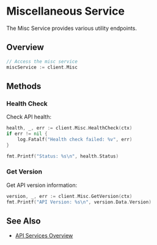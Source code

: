 # Miscellaneous Service

The Misc Service provides various utility endpoints.

## Overview

```go
// Access the misc service
miscService := client.Misc
```

## Methods

### Health Check

Check API health:

```go
health, _, err := client.Misc.HealthCheck(ctx)
if err != nil {
    log.Fatalf("Health check failed: %v", err)
}

fmt.Printf("Status: %s\n", health.Status)
```

### Get Version

Get API version information:

```go
version, _, err := client.Misc.GetVersion(ctx)
fmt.Printf("API Version: %s\n", version.Data.Version)
```

## See Also

- [API Services Overview](overview.md)
